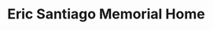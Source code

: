 ---
title: "Eric Santiago Memorial Home"
url: /marikina/eric-santiago-memorial-home/
shop: funeral directors
---